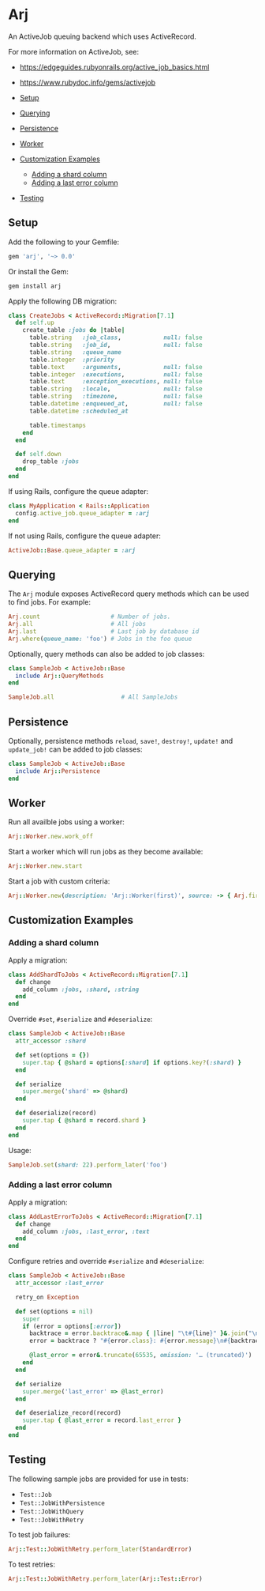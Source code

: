 # Arj

An ActiveJob queuing backend which uses ActiveRecord. 

For more information on ActiveJob, see:

- https://edgeguides.rubyonrails.org/active_job_basics.html
- https://www.rubydoc.info/gems/activejob

- [Setup](#setup)
- [Querying](#querying)
- [Persistence](#persistence)
- [Worker](#worker)
- [Customization Examples](#customization-examples)
  * [Adding a shard column](#adding-a-shard-column)
  * [Adding a last error column](#adding-a-last-error-column)
- [Testing](#testing)

## Setup

Add the following to your Gemfile:

```ruby
gem 'arj', '~> 0.0'
```

Or install the Gem:

```bash
gem install arj
```

Apply the following DB migration:

```ruby
class CreateJobs < ActiveRecord::Migration[7.1]
  def self.up
    create_table :jobs do |table|
      table.string   :job_class,            null: false
      table.string   :job_id,               null: false
      table.string   :queue_name
      table.integer  :priority
      table.text     :arguments,            null: false
      table.integer  :executions,           null: false
      table.text     :exception_executions, null: false
      table.string   :locale,               null: false
      table.string   :timezone,             null: false
      table.datetime :enqueued_at,          null: false
      table.datetime :scheduled_at

      table.timestamps
    end
  end

  def self.down
    drop_table :jobs
  end
end
```

If using Rails, configure the queue adapter:

```ruby
class MyApplication < Rails::Application
  config.active_job.queue_adapter = :arj
end
```

If not using Rails, configure the queue adapter:

```ruby
ActiveJob::Base.queue_adapter = :arj
```

## Querying

The `Arj` module exposes ActiveRecord query methods which can be used to find jobs. For example:

```ruby
Arj.count                    # Number of jobs.
Arj.all                      # All jobs
Arj.last                     # Last job by database id
Arj.where(queue_name: 'foo') # Jobs in the foo queue
```

Optionally, query methods can also be added to job classes:

```ruby
class SampleJob < ActiveJob::Base
  include Arj::QueryMethods
end
```

```ruby
SampleJob.all                   # All SampleJobs
```

## Persistence

Optionally, persistence methods `reload`, `save!`, `destroy!`, `update!` and `update_job!` can be added to job classes:

```ruby
class SampleJob < ActiveJob::Base
  include Arj::Persistence
end
```

## Worker

Run all availble jobs using a worker:

```ruby
Arj::Worker.new.work_off
```

Start a worker which will run jobs as they become available:

```ruby
Arj::Worker.new.start
```

Start a job with custom criteria:

```ruby
Arj::Worker.new(description: 'Arj::Worker(first)', source: -> { Arj.first }).start
```

## Customization Examples

### Adding a shard column

Apply a migration:

```ruby
class AddShardToJobs < ActiveRecord::Migration[7.1]
  def change
    add_column :jobs, :shard, :string
  end
end
```

Override `#set`, `#serialize` and `#deserialize`:

```ruby
class SampleJob < ActiveJob::Base
  attr_accessor :shard

  def set(options = {})
    super.tap { @shard = options[:shard] if options.key?(:shard) }
  end

  def serialize
    super.merge('shard' => @shard)
  end

  def deserialize(record)
    super.tap { @shard = record.shard }
  end
end
```

Usage:

```ruby
SampleJob.set(shard: 22).perform_later('foo')
```

### Adding a last error column

Apply a migration:

```ruby
class AddLastErrorToJobs < ActiveRecord::Migration[7.1]
  def change
    add_column :jobs, :last_error, :text
  end
end
```

Configure retries and override `#serialize` and `#deserialize`:

```ruby
class SampleJob < ActiveJob::Base
  attr_accessor :last_error

  retry_on Exception

  def set(options = nil)
    super
    if (error = options[:error])
      backtrace = error.backtrace&.map { |line| "\t#{line}" }&.join("\n")
      error = backtrace ? "#{error.class}: #{error.message}\n#{backtrace}" : "#{error.class}: #{error.message}"

      @last_error = error&.truncate(65535, omission: '… (truncated)')
    end
  end

  def serialize
    super.merge('last_error' => @last_error)
  end

  def deserialize_record(record)
    super.tap { @last_error = record.last_error }
  end
end
```

## Testing

The following sample jobs are provided for use in tests:

- `Test::Job`
- `Test::JobWithPersistence`
- `Test::JobWithQuery`
- `Test::JobWithRetry`

To test job failures:

```ruby
Arj::Test::JobWithRetry.perform_later(StandardError)
```

To test retries:
```ruby
Arj::Test::JobWithRetry.perform_later(Arj::Test::Error)
```
